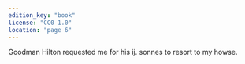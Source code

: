 ```yaml
---
edition_key: "book"
license: "CC0 1.0"
location: "page 6"
---
```

Goodman Hilton requested me for his ij. sonnes to resort to
my howse.
